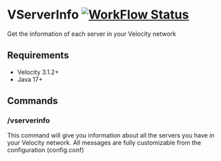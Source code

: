 # VServerInfo [![WorkFlow Status](https://img.shields.io/github/actions/workflow/status/4drian3d/VServerInfo/gradle.yml?style=flat-square)](https://github.com/4drian3d/VServerInfo/actions/workflows/maven.yml)
Get the information of each server in your Velocity network

## Requirements
- Velocity 3.1.2+
- Java 17+

## Commands

### /vserverinfo
This command will give you information about all the servers you have in your Velocity network.
All messages are fully customizable from the configuration (config.conf)